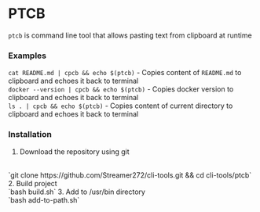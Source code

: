 # PTCB

`ptcb` is command line tool that allows pasting text from clipboard at runtime

### Examples
`cat README.md | cpcb && echo $(ptcb)` - Copies content of `README.md` to clipboard and echoes it back to terminal
<br />
`docker --version | cpcb && echo $(ptcb)` - Copies docker version to clipboard and echoes it back to terminal
<br />
`ls . | cpcb && echo $(ptcb)` - Copies content of current directory to clipboard and echoes it back to terminal

### Installation
1. Download the repository using git
<br />
`git clone https://github.com/Streamer272/cli-tools.git && cd cli-tools/ptcb`
2. Build project
<br />
`bash build.sh`
3. Add to /usr/bin directory
<br />
`bash add-to-path.sh`
